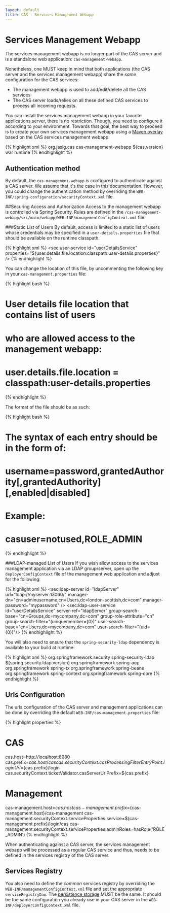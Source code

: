```yaml
---
layout: default
title: CAS - Services Management Webapp
---
```

# Services Management Webapp

The services management webapp is no longer part of the CAS server and is a standalone web application: `cas-management-webapp`.

Nonetheless, one MUST keep in mind that both applications (the CAS server and the services management webapp)
share the _same_ configuration for the CAS services:

* The management webapp is used to add/edit/delete all the CAS services
* The CAS server loads/relies on all these defined CAS services to process all incoming requests.

You can install the services management webapp in your favorite applications server, there is no restriction.
Though, you need to configure it according to your environment. Towards that goal, the best way to
proceed is to create your own services management webapp using
a [Maven overlay](http://maven.apache.org/plugins/maven-war-plugin/overlays.html) based on the CAS services management webapp:

{% highlight xml %}
<dependency>
  <groupId>org.jasig.cas</groupId>
  <artifactId>cas-management-webapp</artifactId>
  <version>${cas.version}</version>
  <type>war</type>
  <scope>runtime</scope>
</dependency>
{% endhighlight %}


## Authentication method

By default, the `cas-management-webapp` is configured to authenticate against a CAS server. We assume that it's the case in this documentation. However, you could change the authentication method by overriding the `WEB-INF/spring-configuration/securityContext.xml` file.


##Securing Access and Authorization
Access to the management webapp is controlled via Spring Security. Rules are defined in the `/cas-management-webapp/src/main/webapp/WEB-INF/managementConfigContext.xml` file.


###Static List of Users
By default, access is limited to a static list of users whose credentials may be specified in a `user-details.properties` file that should be available on the runtime classpath.

{% highlight xml %}
<sec:user-service id="userDetailsService"
   properties="${user.details.file.location:classpath:user-details.properties}" />
{% endhighlight %}

You can change the location of this file, by uncommenting the following key in your `cas-management.properties` file:

{% highlight bash %}
##
# User details file location that contains list of users
# who are allowed access to the management webapp:
#
# user.details.file.location = classpath:user-details.properties
{% endhighlight %}

The format of the file should be as such:

{% highlight bash %}
# The syntax of each entry should be in the form of:
#
# username=password,grantedAuthority[,grantedAuthority][,enabled|disabled]

# Example:
# casuser=notused,ROLE_ADMIN
{% endhighlight %}


###LDAP-managed List of Users
If you wish allow access to the services management application via an LDAP group/server, open up the `deployerConfigContext` file of the management web application and adjust for the following:

{% highlight xml %}
<sec:ldap-server id="ldapServer" url="ldap://myserver:13060/"
                 manager-dn="cn=adminusername,cn=Users,dc=london-scottish,dc=com"
                 manager-password="mypassword" />
<sec:ldap-user-service id="userDetailsService" server-ref="ldapServer"
            group-search-base="cn=Groups,dc=mycompany,dc=com" group-role-attribute="cn"
            group-search-filter="(uniquemember={0})"
            user-search-base="cn=Users,dc=mycompany,dc=com"
            user-search-filter="(uid={0})"/>
{% endhighlight %}

You will also need to ensure that the `spring-security-ldap` dependency is available to your build at runtime:

{% highlight xml %}
<dependency>
   <groupId>org.springframework.security</groupId>
   <artifactId>spring-security-ldap</artifactId>
   <version>${spring.security.ldap.version}</version>
   <exclusions>
     <exclusion>
             <groupId>org.springframework</groupId>
             <artifactId>spring-aop</artifactId>
     </exclusion>
     <exclusion>
             <groupId>org.springframework</groupId>
             <artifactId>spring-tx</artifactId>
     </exclusion>
     <exclusion>
             <groupId>org.springframework</groupId>
             <artifactId>spring-beans</artifactId>
     </exclusion>
     <exclusion>
             <groupId>org.springframework</groupId>
             <artifactId>spring-context</artifactId>
     </exclusion>
     <exclusion>
             <groupId>org.springframework</groupId>
             <artifactId>spring-core</artifactId>
     </exclusion>
   </exclusions>
</dependency>
{% endhighlight %}


## Urls Configuration

The urls configuration of the CAS server and management applications can be done
by overriding the default `WEB-INF/cas-management.properties` file:

{% highlight properties %}
# CAS
cas.host=http://localhost:8080
cas.prefix=${cas.host}/cas
cas.securityContext.casProcessingFilterEntryPoint.loginUrl=${cas.prefix}/login
cas.securityContext.ticketValidator.casServerUrlPrefix=${cas.prefix}

# Management
cas-management.host=${cas.host}
cas-management.prefix=${cas-management.host}/cas-management
cas-management.securityContext.serviceProperties.service=${cas-management.prefix}/login/cas
cas-management.securityContext.serviceProperties.adminRoles=hasRole('ROLE_ADMIN')
{% endhighlight %}

When authenticating against a CAS server, the services management webapp will be processed as a
regular CAS service and thus, needs to be defined in the services registry of the CAS server.

## Services Registry

You also need to define the *common* services registry by overriding the `WEB-INF/managementConfigContext.xml`
file and set the appropriate `serviceRegistryDao`. The [persistence storage](Service-Management.html) MUST be the same.
It should be the same configuration you already use in your CAS server in the `WEB-INF/deployerConfigContext.xml` file.
